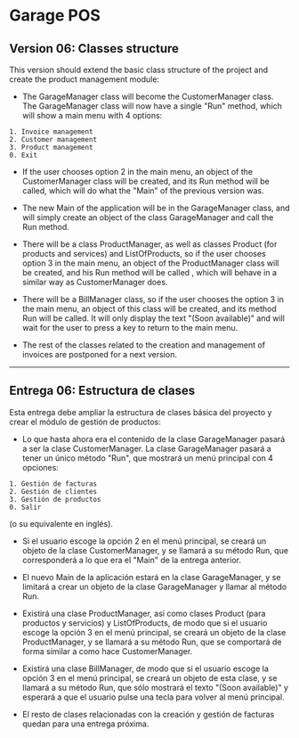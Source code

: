 # Garage POS

## Version 06: Classes structure

This version should extend the basic class structure of the project and create 
the product management module:

- The GarageManager class will become the CustomerManager class. The 
GarageManager class will now have a single "Run" method, which will show a main 
menu with 4 options:

```
1. Invoice management
2. Customer management
3. Product management
0. Exit
```

- If the user chooses option 2 in the main menu, an object of the 
CustomerManager class will be created, and its Run method will be called, which 
will do what the "Main" of the previous version was.

- The new Main of the application will be in the GarageManager class, and will 
simply create an object of the class GarageManager and call the Run method.

- There will be a class ProductManager, as well as classes Product (for 
products and services) and ListOfProducts, so if the user chooses option 3 in 
the main menu, an object of the ProductManager class will be created, and his 
Run method will be called , which will behave in a similar way as 
CustomerManager does.

- There will be a BillManager class, so if the user chooses the option 3 in the 
main menu, an object of this class will be created, and its method Run will be 
called. It will only display the text "(Soon available)" and will wait for the 
user to press a key to return to the main menu.

- The rest of the classes related to the creation and management of invoices 
are postponed for a next version.


---


## Entrega 06: Estructura de clases

Esta entrega debe ampliar la estructura de clases básica del proyecto y crear 
el módulo de gestión de productos:

- Lo que hasta ahora era el contenido de la clase GarageManager pasará a ser la 
clase CustomerManager. La clase GarageManager pasará a tener un único método 
"Run", que mostrará un menú principal con 4 opciones:

```
1. Gestión de facturas
2. Gestión de clientes
3. Gestión de productos
0. Salir
```

(o su equivalente en inglés).

- Si el usuario escoge la opción 2 en el menú principal, se creará un objeto de 
la clase CustomerManager, y se llamará a su método Run, que corresponderá a lo 
que era el "Main" de la entrega anterior.

- El nuevo Main de la aplicación estará en la clase GarageManager, y se 
limitará a crear un objeto de la clase GarageManager y llamar al método Run.

- Existirá una clase ProductManager, así como clases Product (para productos y 
servicios) y ListOfProducts, de modo que si el usuario escoge la opción 3 en el 
menú principal, se creará un objeto de la clase ProductManager, y se llamará a 
su método Run, que se comportará de forma similar a como hace CustomerManager.

- Existirá una clase BillManager, de modo que si el usuario escoge la opción 3 
en el menú principal, se creará un objeto de esta clase, y se llamará a su 
método Run, que sólo mostrará el texto "(Soon available)" y esperará a que el 
usuario pulse una tecla para volver al menú principal.

- El resto de clases relacionadas con la creación y gestión de facturas quedan 
para una entrega próxima. 
